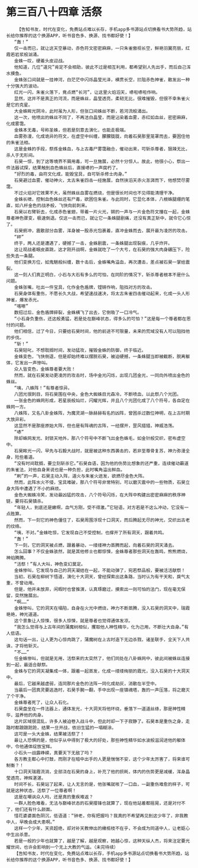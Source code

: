 # 第三百八十四章 活祭
        【告知书友，时代在变化，免费站点难以长存，手机app多书源站点切换看书大势所趋，站长给你推荐的这个换源APP，听书音色多、换源、找书都好使！】
       “轰！”
       仅一击而已，就让这天空暴动，赤色符文密密麻麻，一只朱雀傲视长空，鲜艳羽翼亮丽，红霞若岩浆般汹涌。
       金蛛一叹，硬着头皮迎战。
       他知道，几位“道兄”肯定不会相助，彼此不过是相互利用，都希望别人先出手，而后自己浑水摸鱼。
       金蛛张口间就是一挂神河，白茫茫中闪烁晶莹光泽，横贯长空，拦阻赤色神雀，散发出一种十分强大的波动。
       红光一闪，朱雀火落下，竟点燃“长河”，让这里火焰滔天，哧啦哧啦作响。
       显然，这并不是真正的河流，而是蛛丝，晶莹透亮，柔韧无比，很难摧毁，但很不幸朱雀火是它的克星。
       大金蛛眸光阴冷，此时虽为人形，但张口间蛛丝不断，若河流般涌出。
       这一次，他喷出的蛛丝不同了，不再洁白晶莹，而是沾染着血雾，赤红如血丝，密密麻麻，化成雾霭。
       金蛛本无毒，号称圣蛛，但若是刻意去演化，也能走极端。
       血雾弥漫，化成诡异的符文，在虚空中纠缠，朦朦胧胧，向着石昊那里笼罩而去，要困住他的朱雀法相。
       这是金蛛的手段，祭炼金蛛血，与上古毒尸雾霭融合，催动出来，可斩杀尊者，狠辣无比，杀人于无形间。
       石昊一惊，到了这等境界不屑用毒，可一旦施展，必然十分惊人。故此，他很小心，祭出一件法器试探，结果触到血色蛛丝后，直接哧的一声腐朽了。
       “好烈的毒，由符文化成，能毁宝具，自可斩杀修士肉身。”
       石昊避过血雾，催动神火，太古朱雀四击一经施展，自然挟滔天赤火澎湃而下，他想焚尽雾霭。
       不过火焰对它效果不大，虽然蛛丝血雾在燃烧，但是很长时间也不见得能清理干净。
       金蛛长啸，控制血色蛛丝还有尸毒，欲困住朱雀。与此同时，它显化本体，八根蛛腿绷的笔直，如八杆金色的战矛般，飞快向前刺来。
       石昊以右臂斩去，化成赤色雀翅，带着一片火光，锵的一声与一片金色符文撞在一起，金蛛尊者神色骤变，极速倒退。仅这一击而已，就让它一条蛛腿剧痛，还没有真正斩中，就令它心惊了。
       石昊俯冲，震散部分血雾，浑身被一股赤光包裹着，直冲金蛛而去，展开最为凌厉的攻击。
       “砰”
       终于，两人还是遭遇了，硬撼了一击，金蛛剧震，一条蛛腿出现裂痕，几乎炸开。
       这让观战者眼皮直跳，这才刚开战啊，金蛛就吃了一个大亏，在石昊的强大肉身碾压下，险些失去一条腿。
       他们变换方位，如鬼魅般纠缠，数十击后，金蛛嘴角溢血，再次遭击，差点被石昊一掌给震裂。
       这一刻人们真正明白，小石与大石有多么的可怕，在同阶的情况下，斩杀尊者根本不是什么问题。
       金蛛张嘴，吐出一件宝具，化作金色盾牌，铿锵作响，阻挡对方的攻击。
       石昊身体有重伤，不愿长久大战，希望速战速决，将太古朱雀四击催动起来，化成一头人形神雀，爆发赤光。
       “喀嚓”
       数招过后，金色盾牌碎裂，金蛛横飞了出去，它倒吸了一口冷气。
       “小石身负重伤，还这般勇猛，若是处在巅峰状态，得多么的可怕？”这是每一个尊者都在思忖的问题。
       他们相信，过了今日，只要给石昊时间，他的前途不可限量，未来的荒域没有人可以阻挡他的步伐。
       “斩！”
       石昊轻叱，不想耽搁时间，发动猛攻，摧毁金蛛的防御，终于临近。
       金蛛变色，飞快倒退，但是却始终难以摆脱石昊，被迫硬撼，一条蛛腿当即被截断，脱离躯体，它发出一声惨叫。
       众人皆变色，金蛛尊者要大败！
       然而，就在石昊发动更凌厉的攻击时，场中金光闪烁，出现几团金光，一同向外喷出金色的蛛丝。
       “咦，八蛛阵！”有尊者惊异。
       八团光很刺目，将石昊围在中央，金色大蜘蛛目光森冷，不断喷血，以此祭八个光团。
       一张金色的蛛网形成，若星辰般灿烂，闪耀光辉，并且八个光团化成了八个符号，各自定在蛛网一方。
       八蛛阵，又名八卦金蛛阵，为魔灵湖一脉赫赫有名的凶阵，曾困杀过数位神明，在上古时期大放异彩。
       这显然不是那座原始大阵，但也是有阵魂的古阵，一经摆开，罡风猎猎，神威浩荡。
       “哧”
       除却蛛网发光、封锁天地外，那八个符号中不断飞出金色蛛毛，如金针般交织，密布虚空中。
       石昊眸光一闪，早先与石毅大战时，就是被这种东西袭击的，若非至尊骨复苏，神力弥漫全身，险些着道。
       “没有时间耽搁，要立刻斩杀它。”石昊自语，因为他的伤势比想象的还严重，连续催动霸道的朱雀法，对他自身来说也是一种负担，此时嘴角溢出鲜血。
       “刷”的一声，石昊主动入阵，道火与朱雀火迸发，欲燃尽金色大阵。
       然而，此阵水火不侵，宝具难破，那八个符号非常特别，可以磨灭震中的一些物质，石昊立身大阵中遭遇了不小的麻烦。
       金色大蜘蛛冷笑，发动最凶猛的攻击，八个符号闪烁，在大阵中构建出密密麻麻的秩序神链，要将石昊镇杀。
       “年轻人，到底还是嫩啊，血气方刚，受不得激。”它轻语，对方若是不这么冲动，它没有一点胜算。
       然而，下一刻它的神色僵住了，石昊周围浮现十口洞天，而后腾起无尽的神光，交织出古老的纹络。
       “咦，不对。”金蛛吃惊，它发现自己不受控制，也撑开了所有洞天，跟着共鸣。
       “轰！”
       下一刻，它的洞天被点燃，跟着暴动，一缕缕神力蒸腾而起，向着石昊的洞天涌去。
       怎么回事？不仅金蛛骇然，就是其他修士也都惊悚，金蛛尊者那些洞天在轰鸣，熊熊燃烧，神焰腾腾。
       “活祭！”有人大叫，神色变幻莫定。
       金蛛惨叫，它发现与自己的洞天凝结在一起，不能动弹了，宛若祭品般，要被活活献祭！
       当初，石昊在柳树下悟道，演化十大洞天，曾经探索出这条路，当时认为有干天和，戾气太重，不曾动用。
       但是，他并未放弃，闲暇时也曾推演，认真琢磨过，摸索出一则可怕的法门，现在毫无保留，突然施展出。
       “啊……”
       金蛛惨叫，它的洞天在塌陷，自身在火光中燃烧，神力不断蒸腾，没入石昊的洞天中，瑞霞艳艳，神光道道。
       这个景象让人惊悚，很多人惊悚，就是尊者也觉得通体发凉。
       “我怎么觉得与上古年间的蒲魔树相似，攫取他人神性精华，化为己用，不断壮大自身。”有人低语。
       这句话一出，让人更为心惊肉跳了，蒲魔树在上古时造下无边杀戮，诸圣联手，全天下人共诛，才将他斩灭。
       “不……”
       任金蛛惨叫，但就是无用，活祭来的太突然了，他们同处在八卦蛛网中，彼此间被蛛丝连接到一起，最适合献祭。
       金蛛与它的洞天凝集成一体，跟着一起蒸发，化成一缕缕绚丽的霞光，没入石昊的十大洞天中。
       最后，它越来越虚弱，连同那片金色的法阵一同化成劫灰，消散在半空中。
       当最后一团真灵要逃逸时，石昊手腕一翻，手中出现一座镇魂塔，轰的一声压落，将之磨灭了个干净。
       金蛛尊者死了，让众人石化。
       石昊盘坐在一件法器上，通体发光，十大洞天将他环绕，垂落下一道道丝绦，那是神性精华，滋养他的肉身。
       这片区域很混乱，许多人被迫卷入战斗中，但此时却一下子寂静了。石昊本是重伤之身，走路时都踉踉跄跄，结果一旦开战，依旧生猛的一塌糊涂。
       这可是一头大金蛛，结果被活祭了！
       最让人恐惧的是，他似乎从中得到了极大的好处，那些神性精华如水波般滋润进他的躯体中，令他通体绽放宝辉。
       小石头一战露峥嵘，真要天下无敌了吗？
       各方教主都心中打鼓，而刚才在暗中出手的人更是惴惴不安，这个少年太厉害了，将来谁可制衡？！
       十口洞天瑞霞流淌，全部浇在石昊的身上，补充了他的损耗，体内的伤势更是减缓，浑身晶莹透亮，神辉湛湛。
       时间不长，石昊站了起来，让人无言的是，他张嘴就咳了一口血，一副重伤难愈的样子，可就是这种状态，活祭了一位尊者啊！
       这是在嘲讽众人吗，还是真的重疾难返？
       一群人脸色难看，无法与巅峰状态的石昊撄锋也就算了，现在他站着都摇晃，还是对付不了，他们还有什么颜面。
       惜花婆婆面色阴沉，低语道：“钟老，你有把握吗？我真的不希望再见到这少年了，非我教中人，早晚会成大患啊。”
       这样一个少年，天资超绝，却对补天教伸出的橄榄枝不在乎，不会成为同道中人，让老妪心中生出杀意。
       若是一般的少年也就算了，越是了解，越是观察，她越心惊，这种天纵人杰，将来注定要光耀世间，也许会影响到一个无上大教的气运。（未完待续）
       【告知书友，时代在变化，免费站点难以长存，手机app多书源站点切换看书大势所趋，站长给你推荐的这个换源APP，听书音色多、换源、找书都好使！】
